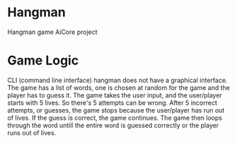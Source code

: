 # Hangman
  Hangman game AiCore project

# Game Logic
  CLI (command line interface) hangman does not have a graphical interface.
  The game has a list of words, one is chosen at random for the game and the player has to guess it.
  The game takes the user input, and the user/player starts with 5 lives.
  So there's 5 attempts can be wrong.
  After 5 incorrect attempts, or guesses, the game stops because the user/player has run out of lives.
  If the guess is correct, the game continues.
  The game then loops through the word untill the entire word is guessed correctly or the player runs out of lives.
